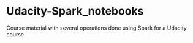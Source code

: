 # Udacity-Spark_notebooks
Course material with several operations done using Spark for a Udacity course
